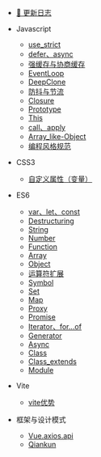 <!-- 侧边栏配置文件  -->
* [:star2: 更新日志](/version.md)

* Javascript
    * [use_strict](/JS_basic/use_strict)
    * [defer、async](/JS_basic/defer、async)
    * [强缓存与协商缓存](/JS_basic/强缓存与协商缓存)
    * [EventLoop](/JS_basic/eventLoop)
    * [DeepClone](/JS_basic/deepClone)
    * [防抖与节流](/JS_basic/防抖与节流)
    * [Closure](/JS_basic/closure)
    * [Prototype](/JS_basic/prototype)
    * [This](/JS_basic/this)
    * [call、apply](/JS_basic/call、apply)
    * [Array_like-Object](/JS_basic/Array_like-Object)
    * [编程风格规范](/JS_basic/编程风格规范)

* CSS3
    * [自定义属性（变量）](/CSS3/custom_properties)

* ES6
    * [var、let、const](/ES6/var、let、const)
    * [Destructuring](/ES6/Destructuring)
    * [String](/ES6/String)
    * [Number](/ES6/Number)
    * [Function](/ES6/Function)
    * [Array](/ES6/Array)
    * [Object](/ES6/Object)
    * [运算符扩展](/ES6/Operator)
    * [Symbol](/ES6/Symbol)
    * [Set](/ES6/Set)
    * [Map](/ES6/Map)
    * [Proxy](/ES6/Proxy)
    * [Promise](/ES6/Promise)
    * [Iterator、for...of](/ES6/Iterator)
    * [Generator](/ES6/Generator)
    * [Async](/ES6/Async)
    * [Class](/ES6/Class)
    * [Class_extends](/ES6/Class_extends)
    * [Module](/ES6/Module)

* Vite
    * [vite优势](/Vite/vite优势)


* 框架与设计模式
    * [Vue.axios.api](/Framework/Vue.axios.api)
    * [Qiankun](/Framework/qiankun)

